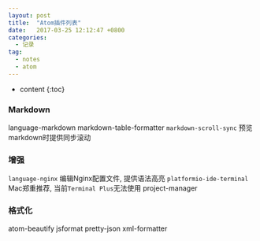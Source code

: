 ```yaml
---
layout: post
title:  "Atom插件列表"
date:   2017-03-25 12:12:47 +0800
categories:
  - 记录
tag:
  - notes
  - atom
---
```


* content
{:toc}

### Markdown
language-markdown
markdown-table-formatter
`markdown-scroll-sync` 预览markdown时提供同步滚动

### 增强
`language-nginx` 编辑Nginx配置文件, 提供语法高亮
`platformio-ide-terminal` Mac郑重推荐, 当前`Terminal Plus`无法使用
project-manager

### 格式化
atom-beautify
jsformat
pretty-json
xml-formatter
